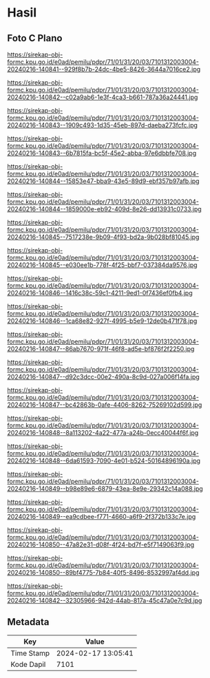 # Hasil

## Foto C Plano

https://sirekap-obj-formc.kpu.go.id/e0ad/pemilu/pdpr/71/01/31/20/03/7101312003004-20240216-140841--929f8b7b-24dc-4be5-8426-3644a7016ce2.jpg

https://sirekap-obj-formc.kpu.go.id/e0ad/pemilu/pdpr/71/01/31/20/03/7101312003004-20240216-140842--c02a9ab6-1e3f-4ca3-b661-787a36a24441.jpg

https://sirekap-obj-formc.kpu.go.id/e0ad/pemilu/pdpr/71/01/31/20/03/7101312003004-20240216-140843--1909c493-1d35-45eb-897d-daeba273fcfc.jpg

https://sirekap-obj-formc.kpu.go.id/e0ad/pemilu/pdpr/71/01/31/20/03/7101312003004-20240216-140843--6b7815fa-bc5f-45e2-abba-97e6dbbfe708.jpg

https://sirekap-obj-formc.kpu.go.id/e0ad/pemilu/pdpr/71/01/31/20/03/7101312003004-20240216-140844--15853e47-bba9-43e5-89d9-ebf357b97afb.jpg

https://sirekap-obj-formc.kpu.go.id/e0ad/pemilu/pdpr/71/01/31/20/03/7101312003004-20240216-140844--1859000e-eb92-409d-8e26-dd13931c0733.jpg

https://sirekap-obj-formc.kpu.go.id/e0ad/pemilu/pdpr/71/01/31/20/03/7101312003004-20240216-140845--7517238e-9b09-4f93-bd2a-9b028bf81045.jpg

https://sirekap-obj-formc.kpu.go.id/e0ad/pemilu/pdpr/71/01/31/20/03/7101312003004-20240216-140845--e030ee1b-778f-4f25-bbf7-037384da9576.jpg

https://sirekap-obj-formc.kpu.go.id/e0ad/pemilu/pdpr/71/01/31/20/03/7101312003004-20240216-140846--1416c38c-59c1-4211-9ed1-0f7436ef0fb4.jpg

https://sirekap-obj-formc.kpu.go.id/e0ad/pemilu/pdpr/71/01/31/20/03/7101312003004-20240216-140846--1ca68e82-927f-4995-b5e9-12de0b471f78.jpg

https://sirekap-obj-formc.kpu.go.id/e0ad/pemilu/pdpr/71/01/31/20/03/7101312003004-20240216-140847--86ab7670-971f-46f8-ad5e-bf876f2f2250.jpg

https://sirekap-obj-formc.kpu.go.id/e0ad/pemilu/pdpr/71/01/31/20/03/7101312003004-20240216-140847--d92c3dcc-00e2-490a-8c9d-027a006f14fa.jpg

https://sirekap-obj-formc.kpu.go.id/e0ad/pemilu/pdpr/71/01/31/20/03/7101312003004-20240216-140847--bc42863b-0afe-4406-8262-75269102d599.jpg

https://sirekap-obj-formc.kpu.go.id/e0ad/pemilu/pdpr/71/01/31/20/03/7101312003004-20240216-140848--8a113202-4a22-477a-a24b-0ecc40044f6f.jpg

https://sirekap-obj-formc.kpu.go.id/e0ad/pemilu/pdpr/71/01/31/20/03/7101312003004-20240216-140848--6da61593-7090-4e01-b524-50164896190a.jpg

https://sirekap-obj-formc.kpu.go.id/e0ad/pemilu/pdpr/71/01/31/20/03/7101312003004-20240216-140849--b98e89e6-6879-43ea-8e9e-29342c14a088.jpg

https://sirekap-obj-formc.kpu.go.id/e0ad/pemilu/pdpr/71/01/31/20/03/7101312003004-20240216-140849--ea9cdbee-f771-4660-a6f9-2f372b133c7e.jpg

https://sirekap-obj-formc.kpu.go.id/e0ad/pemilu/pdpr/71/01/31/20/03/7101312003004-20240216-140850--47a82e31-d08f-4f24-bd7f-e5f7149063f9.jpg

https://sirekap-obj-formc.kpu.go.id/e0ad/pemilu/pdpr/71/01/31/20/03/7101312003004-20240216-140850--89bf4775-7b84-40f5-8496-8532997af4dd.jpg

https://sirekap-obj-formc.kpu.go.id/e0ad/pemilu/pdpr/71/01/31/20/03/7101312003004-20240216-140842--32305966-942d-44ab-817a-45c47a0e7c9d.jpg


## Metadata

| Key        | Value               |
| ---------- | ------------------- |
| Time Stamp | 2024-02-17 13:05:41 |
| Kode Dapil | 7101                |



